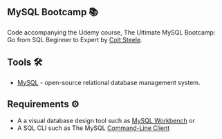 ## MySQL Bootcamp 📚

Code accompanying the Udemy course, The Ultimate MySQL Bootcamp: Go from SQL Beginner to Expert by [Colt Steele](https://www.linkedin.com/in/coltsteele/).

## Tools 🛠️

- [MySQL](https://www.mysql.com/) - open-source relational database management system.

## Requirements ⚙️

- A a visual database design tool such as [MySQL Workbench](https://www.mysql.com/products/workbench/) or
- A SQL CLI such as The MySQL [Command-Line Client](https://dev.mysql.com/doc/refman/8.0/en/mysql.html)
